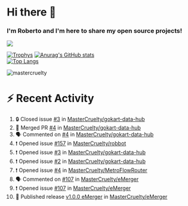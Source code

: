 # Hi there 👋
### I'm Roberto and I'm here to share my open source projects!

<img src="https://komarev.com/ghpvc/?username=mastercruelty&label=Profile views&color=0e75b6"><br>

[![Trophys](https://github-profile-trophy.vercel.app/?username=mastercruelty)](https://github.com/ryo-ma/github-profile-trophy)
[![Anurag's GitHub stats](https://github-readme-stats.vercel.app/api?username=mastercruelty&show_icons=true&theme=tokyonight)](https://github.com/anuraghazra/github-readme-stats)<br>
[![Top Langs](https://github-readme-stats.vercel.app/api/top-langs/?username=mastercruelty&langs_count=10&hide=jupyter%20notebook&exclude_repo=Alarm-project&layout=compact&theme=tokyonight)](https://github.com/anuraghazra/github-readme-stats)
<p><img align="center" src="https://github-readme-streak-stats.herokuapp.com/?user=mastercruelty&" alt="mastercruelty" /></p>

# :zap: Recent Activity
<!--START_SECTION:activity-->
1. 🔒 Closed issue [#3](https://github.com/MasterCruelty/gokart-data-hub/issues/3) in [MasterCruelty/gokart-data-hub](https://github.com/MasterCruelty/gokart-data-hub)
2. 🎉 Merged PR [#4](https://github.com/MasterCruelty/gokart-data-hub/pull/4) in [MasterCruelty/gokart-data-hub](https://github.com/MasterCruelty/gokart-data-hub)
3. 🗣 Commented on [#4](https://github.com/MasterCruelty/gokart-data-hub/pull/4#issuecomment-1826080654) in [MasterCruelty/gokart-data-hub](https://github.com/MasterCruelty/gokart-data-hub)
4. ❗ Opened issue [#157](https://github.com/MasterCruelty/robbot/issues/157) in [MasterCruelty/robbot](https://github.com/MasterCruelty/robbot)
5. ❗ Opened issue [#3](https://github.com/MasterCruelty/gokart-data-hub/issues/3) in [MasterCruelty/gokart-data-hub](https://github.com/MasterCruelty/gokart-data-hub)
6. ❗ Opened issue [#2](https://github.com/MasterCruelty/gokart-data-hub/issues/2) in [MasterCruelty/gokart-data-hub](https://github.com/MasterCruelty/gokart-data-hub)
7. ❗ Opened issue [#4](https://github.com/MasterCruelty/MetroFlowRouter/issues/4) in [MasterCruelty/MetroFlowRouter](https://github.com/MasterCruelty/MetroFlowRouter)
8. 🗣 Commented on [#107](https://github.com/MasterCruelty/eMerger/issues/107#issuecomment-1824998030) in [MasterCruelty/eMerger](https://github.com/MasterCruelty/eMerger)
9. ❗ Opened issue [#107](https://github.com/MasterCruelty/eMerger/issues/107) in [MasterCruelty/eMerger](https://github.com/MasterCruelty/eMerger)
10. 🚀 Published release [v1.0.0 eMerger](https://github.com/MasterCruelty/eMerger/releases/tag/v1.0.0) in [MasterCruelty/eMerger](https://github.com/MasterCruelty/eMerger)
<!--END_SECTION:activity-->
